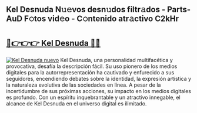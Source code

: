 ## Kel Desnuda N𝚞𝚎vos desn𝚞dos filtr𝚊dos - Parts-AuD F𝚘tos vid𝚎o - C𝚘ntenido atr𝚊ctivo C2kHr

# <h2><a href="http://mbcpfv.tromn.icu/?c=Kel+Desnuda">🔗👉👉👉 Kel Desnuda 🔗🔗</a></h2>

[![Kel Desnuda nuevo](https://i.imgur.com/pEAQMta.gif)](http://mbcpfv.tromn.icu/?c=Kel+Desnuda)
Kel Desnuda, una personalidad multifacética y provocativa, desafía la descripción fácil. Su uso pionero de los medios digitales para la autorrepresentación ha cautivado y enfurecido a sus seguidores, encendiendo debates sobre la identidad, la expresión artística y la naturaleza evolutiva de las sociedades en línea. A pesar de la incertidumbre de sus próximas acciones, su impacto en los medios digitales es profundo. Con un espíritu inquebrantable y un atractivo innegable, el alcance de Kel Desnuda en el universo digital es ilimitado.
